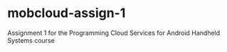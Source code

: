 mobcloud-assign-1
=================

Assignment 1 for the Programming Cloud Services for Android Handheld Systems course
